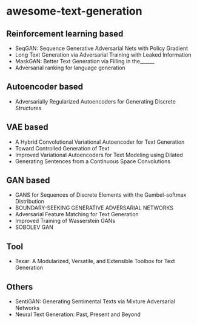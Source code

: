 # awesome-text-generation

## Reinforcement learning based
   * SeqGAN: Sequence Generative Adversarial Nets with Policy Gradient
   * Long Text Generation via Adversarial Training with Leaked Information
   * MaskGAN: Better Text Generation via Filling in the______
   * Adversarial ranking for language generation
   
## Autoencoder based
   * Adversarially Regularized Autoencoders for Generating Discrete Structures

## VAE based
   * A Hybrid Convolutional Variational Autoencoder for Text Generation
   * Toward Controlled Generation of Text
   * Improved Variational Autoencoders for Text Modeling using Dilated
   * Generating Sentences from a Continuous Space
Convolutions
   
## GAN based
   *  GANS for Sequences of Discrete Elements with the Gumbel-softmax Distribution
   *  BOUNDARY-SEEKING GENERATIVE ADVERSARIAL NETWORKS
   *  Adversarial Feature Matching for Text Generation
   *  Improved Training of Wasserstein GANs
   *  SOBOLEV GAN

## Tool
   *  Texar: A Modularized, Versatile, and Extensible Toolbox
for Text Generation

## Others
   * SentiGAN: Generating Sentimental Texts via Mixture Adversarial Networks
   * Neural Text Generation: Past, Present and Beyond
